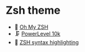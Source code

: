 # Zsh theme

- 🧱  [Oh My ZSH](https://caffeinedev.medium.com/customize-your-terminal-oh-my-zsh-on-ubuntu-18-04-lts-a9b11b63f2)
- 🗜  [PowerLevel 10k](https://github.com/romkatv/powerlevel10k)
- 🔬 [ZSH syntax highlighting](https://github.com/zsh-users/zsh-syntax-highlighting)

